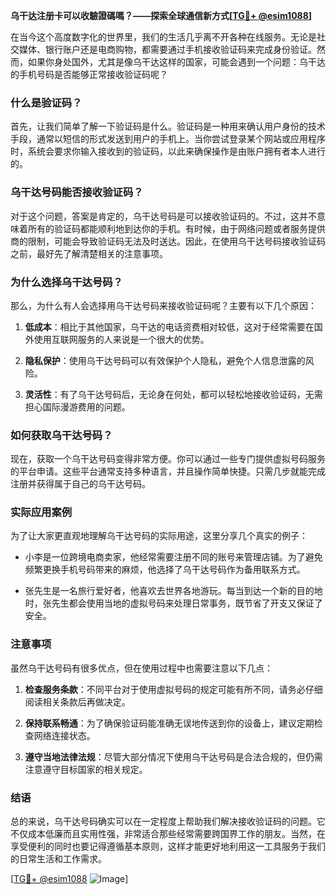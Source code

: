 **乌干达注册卡可以收驗證碼嗎？——探索全球通信新方式[[TG💪+ @esim1088](https://t.me/s/esim1088)]**

在当今这个高度数字化的世界里，我们的生活几乎离不开各种在线服务。无论是社交媒体、银行账户还是电商购物，都需要通过手机接收验证码来完成身份验证。然而，如果你身处国外，尤其是像乌干达这样的国家，可能会遇到一个问题：乌干达的手机号码是否能够正常接收验证码呢？

### 什么是验证码？

首先，让我们简单了解一下验证码是什么。验证码是一种用来确认用户身份的技术手段，通常以短信的形式发送到用户的手机上。当你尝试登录某个网站或应用程序时，系统会要求你输入接收到的验证码，以此来确保操作是由账户拥有者本人进行的。

### 乌干达号码能否接收验证码？

对于这个问题，答案是肯定的，乌干达号码是可以接收验证码的。不过，这并不意味着所有的验证码都能顺利地到达你的手机。有时候，由于网络问题或者服务提供商的限制，可能会导致验证码无法及时送达。因此，在使用乌干达号码接收验证码之前，最好先了解清楚相关的注意事项。

### 为什么选择乌干达号码？

那么，为什么有人会选择用乌干达号码来接收验证码呢？主要有以下几个原因：

1. **低成本**：相比于其他国家，乌干达的电话资费相对较低，这对于经常需要在国外使用互联网服务的人来说是一个很大的优势。
   
2. **隐私保护**：使用乌干达号码可以有效保护个人隐私，避免个人信息泄露的风险。

3. **灵活性**：有了乌干达号码后，无论身在何处，都可以轻松地接收验证码，无需担心国际漫游费用的问题。

### 如何获取乌干达号码？

现在，获取一个乌干达号码变得非常方便。你可以通过一些专门提供虚拟号码服务的平台申请。这些平台通常支持多种语言，并且操作简单快捷。只需几步就能完成注册并获得属于自己的乌干达号码。

### 实际应用案例

为了让大家更直观地理解乌干达号码的实际用途，这里分享几个真实的例子：

- 小李是一位跨境电商卖家，他经常需要注册不同的账号来管理店铺。为了避免频繁更换手机号码带来的麻烦，他选择了乌干达号码作为备用联系方式。
  
- 张先生是一名旅行爱好者，他喜欢去世界各地游玩。每当到达一个新的目的地时，张先生都会使用当地的虚拟号码来处理日常事务，既节省了开支又保证了安全。

### 注意事项

虽然乌干达号码有很多优点，但在使用过程中也需要注意以下几点：

1. **检查服务条款**：不同平台对于使用虚拟号码的规定可能有所不同，请务必仔细阅读相关条款后再做决定。

2. **保持联系畅通**：为了确保验证码能准确无误地传送到你的设备上，建议定期检查网络连接状态。

3. **遵守当地法律法规**：尽管大部分情况下使用乌干达号码是合法合规的，但仍需注意遵守目标国家的相关规定。

### 结语

总的来说，乌干达号码确实可以在一定程度上帮助我们解决接收验证码的问题。它不仅成本低廉而且实用性强，非常适合那些经常需要跨国界工作的朋友。当然，在享受便利的同时也要记得遵循基本原则，这样才能更好地利用这一工具服务于我们的日常生活和工作需求。

[[TG💪+ @esim1088](https://t.me/s/esim1088) ![Image](https://i.postimg.cc/4NQfJmqS/Snipaste-2025-05-13-00-14-12.png)]